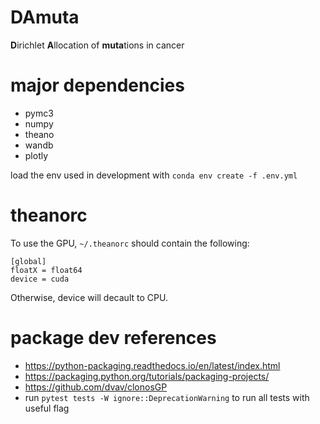# DAmuta
**D**irichlet **A**llocation of **muta**tions in cancer 

# major dependencies 

* pymc3
* numpy
* theano
* wandb
* plotly

load the env used in development with `conda env create -f .env.yml`

# theanorc

To use the GPU, `~/.theanorc` should contain the following:

```
[global]
floatX = float64
device = cuda
```

Otherwise, device will decault to CPU. 

# package dev references

* https://python-packaging.readthedocs.io/en/latest/index.html
* https://packaging.python.org/tutorials/packaging-projects/
* https://github.com/dvav/clonosGP
* run `pytest tests -W ignore::DeprecationWarning` to run all tests with useful flag
